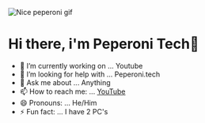 ![Nice peperoni gif](https://user-images.githubusercontent.com/87663637/126199361-54442a41-da56-461b-9680-a6df37b46caa.gif)


# Hi there, i'm Peperoni Tech👋


- 🔭 I’m currently working on ... Youtube
- 🤔 I’m looking for help with ... Peperoni.tech
- 💬 Ask me about ... Anything
- 📫 How to reach me: ... [YouTube](https://www.youtube.com/channel/UCLcfisMFGKngwMkAjtLs6ug) 
- 😄 Pronouns: ... He/Him
- ⚡ Fun fact: ... I have 2 PC's
